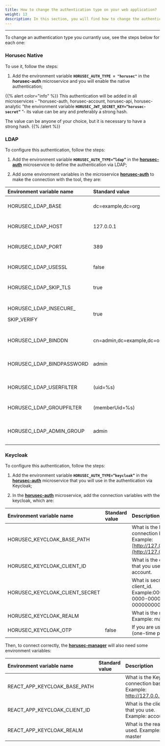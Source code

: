 ```yaml
---
title: How to change the authentication type on your web application?
weight: 13
description: In this section, you will find how to change the authentication types on Horusec's web application.
---
```


---

To change an authentication type you currantly use, see the steps below for each one: 

### **Horusec Native**

To use it, follow the steps: 

1. Add the environment variable **`HORUSEC_AUTH_TYPE = "horusec"`** in the **horusec-auth** microservice and you will enable the native authentication; 

{{% alert color="info" %}}
This authentication will be added in all microservices - "horusec-auth, horusec-account, horusec-api, horusec- analytic ”the environment variable **`HORUSEC_JWT_SECRET_KEY=”horusec-secret”`** ”- its value can be any and preferably a strong hash.

The value can be anyone of your choice, but it is necessary to have a strong hash.
{{% /alert %}}

### **LDAP**

To configure this authentication, follow the steps: 

1. Add the environment variable **`HORUSEC_AUTH_TYPE=”ldap”`** in the [**horusec-auth**](https://github.com/ZupIT/horusec/tree/master/horusec-auth#horusec-auth) microservice   to define the authentication via LDAP;

2. Add some environment variables in the microservice [**horusec-auth**](https://github.com/ZupIT/horusec/tree/master/horusec-auth#horusec-auth) to make the connection with the tool, they are:

<table>
  <thead>
    <tr>
      <th style="text-align:left"><b>Environment variable name</b>
      </th>
      <th style="text-align:left"><b>Standard value</b>
      </th>
      <th style="text-align:left"><b>Description</b>
      </th>
    </tr>
  </thead>
  <tbody>
    <tr>
      <td style="text-align:left">HORUSEC_LDAP_BASE</td>
      <td style="text-align:left">dc=example,dc=org</td>
      <td style="text-align:left">LDAP connection base</td>
    </tr>
    <tr>
      <td style="text-align:left">HORUSEC_LDAP_HOST</td>
      <td style="text-align:left">127.0.0.1</td>
      <td style="text-align:left">LDAP connection host</td>
    </tr>
    <tr>
      <td style="text-align:left">HORUSEC_LDAP_PORT</td>
      <td style="text-align:left">389</td>
      <td style="text-align:left">LDAP connection port</td>
    </tr>
    <tr>
      <td style="text-align:left">HORUSEC_LDAP_USESSL</td>
      <td style="text-align:left">false</td>
      <td style="text-align:left">Checks whether to use SSL</td>
    </tr>
    <tr>
      <td style="text-align:left">HORUSEC_LDAP_SKIP_TLS</td>
      <td style="text-align:left">true</td>
      <td style="text-align:left">Checks whether to skip TLS</td>
    </tr>
    <tr>
      <td style="text-align:left">
        <p>HORUSEC_LDAP_INSECURE_</p>
        <p>SKIP_VERIFY</p>
      </td>
      <td style="text-align:left">true</td>
      <td style="text-align:left">Checks whether to skip insecurity check</td>
    </tr>
    <tr>
      <td style="text-align:left">HORUSEC_LDAP_BINDDN</td>
      <td style="text-align:left">cn=admin,dc=example,dc=org</td>
      <td style="text-align:left">Definition for Idap admin entity</td>
    </tr>
    <tr>
      <td style="text-align:left">HORUSEC_LDAP_BINDPASSWORD</td>
      <td style="text-align:left">admin</td>
      <td style="text-align:left">Definition the LDAP admin entity password</td>
    </tr>
    <tr>
      <td style="text-align:left">HORUSEC_LDAP_USERFILTER</td>
      <td style="text-align:left">(uid=%s)</td>
      <td style="text-align:left">What is the way of filter for users</td>
    </tr>
    <tr>
      <td style="text-align:left">HORUSEC_LDAP_GROUPFILTER</td>
      <td style="text-align:left">(memberUid=%s)</td>
      <td style="text-align:left">What is the way of filter for groups</td>
    </tr>
    <tr>
      <td style="text-align:left">HORUSEC_LDAP_ADMIN_GROUP</td>
      <td style="text-align:left">admin</td>
      <td style="text-align:left">What is the group administrators name</td>
    </tr>
  </tbody>
</table>

### **Keycloak**

To configure this authentication, follow the steps: 

1. Add the environment variable **`HORUSEC_AUTH_TYPE=”keycloak”`** in the [**horusec-auth**](https://github.com/ZupIT/horusec/tree/master/horusec-auth#horusec-auth) microservice that you will use in the authentication via Keycloak;

2. In the  [**horusec-auth**](https://github.com/ZupIT/horusec/tree/master/horusec-auth#horusec-auth) microservice, add the connection variables with the keycloak, which are:

|  **Environment variable name**  | **Standard value** | **Description** |
| :--- | :--- | :--- |
| HORUSEC\_KEYCLOAK\_BASE\_PATH |  | What is the keycloak connection base. Example:[http://127.0.0.1:8080](http://127.0.0.1:8080) |
| HORUSEC\_KEYCLOAK\_CLIENT\_ID |  | What is the client\_id that you use. Example: account. |
| HORUSEC\_KEYCLOAK\_CLIENT\_SECRET |  | What is secret  used to client\_id. Example:00000000-0000-0000-0000-000000000000. |
| HORUSEC\_KEYCLOAK\_REALM |  | What is the realm used. Example: master. |
| HORUSEC\_KEYCLOAK\_OTP | false | If you are using otp \(one-time password\). |

Then, to connect correctly, the [**horusec-manager**](https://github.com/ZupIT/horusec/tree/master/horusec-manager) will also need some environment variables:

|  **Environment variable name** | **Standard value** | **Description** |
| :--- | :--- | :--- |
| REACT\_APP\_KEYCLOAK\_BASE\_PATH |  | What is the Keycloak connection base  Example: http://127.0.0.1:8080 |
| REACT\_APP\_KEYCLOAK\_CLIENT\_ID |  | What is the client\_id that you use. Example: account |
| REACT\_APP\_KEYCLOAK\_REALM |  | What is the realm used. Example: master |
